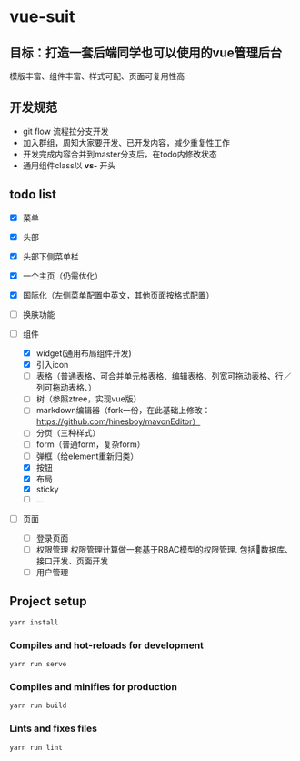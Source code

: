 # vue-suit

## 目标：打造一套后端同学也可以使用的vue管理后台

模版丰富、组件丰富、样式可配、页面可复用性高

## 开发规范

- git flow 流程拉分支开发
- 加入群组，周知大家要开发、已开发内容，减少重复性工作
- 开发完成内容合并到master分支后，在todo内修改状态
- 通用组件class以 **vs-** 开头

## todo list

- [x] 菜单
- [x] 头部
- [x] 头部下侧菜单栏
- [x] 一个主页（仍需优化）
- [x] 国际化（左侧菜单配置中英文，其他页面按格式配置）
- [ ] 换肤功能
- [ ] 组件
  - [x] widget(通用布局组件开发)
  - [x] 引入icon
  - [ ] 表格（普通表格、可合并单元格表格、编辑表格、列宽可拖动表格、行／列可拖动表格、）
  - [ ] 树（参照ztree，实现vue版）
  - [ ] markdown编辑器（fork一份，在此基础上修改：https://github.com/hinesboy/mavonEditor）
  - [ ] 分页（三种样式）
  - [ ] form（普通form，复杂form）
  - [ ] 弹框（给element重新归类）
  - [x] 按钮
  - [x] 布局
  - [x] sticky
  - [ ] ...
- [ ] 页面
  
  - [ ] 登录页面
  - [ ] 权限管理 权限管理计算做一套基于RBAC模型的权限管理. 包括数据库、接口开发、页面开发
  - [ ] 用户管理

## Project setup
```
yarn install
```

### Compiles and hot-reloads for development
```
yarn run serve
```

### Compiles and minifies for production
```
yarn run build
```

### Lints and fixes files
```
yarn run lint
```
